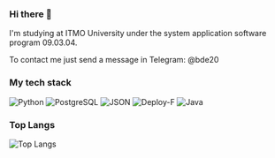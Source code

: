 ### Hi there 👋

I'm studying at ITMO University under the system application software program 09.03.04.

To contact me just send a message in Telegram: @bde20

### My tech stack

![Python](https://img.shields.io/static/v1?style=for-the-badge&message=Python&color=2B2728&logo=Python&logoColor=FFFFFF&label=)
![PostgreSQL](https://img.shields.io/static/v1?style=for-the-badge&message=PostgreSQL&color=4169E1&logo=PostgreSQL&logoColor=FFFFFF&label=)
![JSON](https://img.shields.io/static/v1?style=for-the-badge&message=JSON&color=008080&logo=Json&logoColor=FFFFFF&label=)
![Deploy-F](https://img.shields.io/static/v1?style=for-the-badge&message=Deploy-F&color=2F93E0&logo=Deploy&logoColor=FFFFFF&label=)
![Java](https://img.shields.io/badge/-Java-critical?style=for-the-badge&logo=Java)

### Top Langs

![Top Langs](https://github-readme-stats.vercel.app/api/top-langs/?username=CodeAxeAttacks&layout=compact&langs_count=8)
